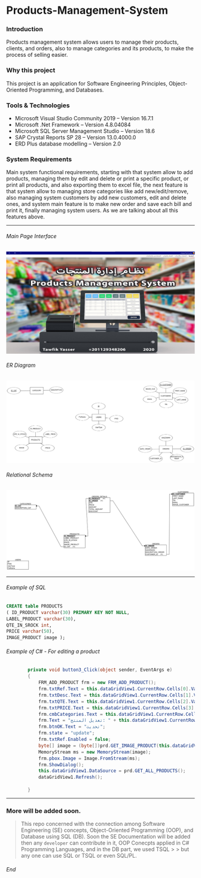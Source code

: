 # Products-Management-System

### Introduction

Products management system allows users to manage their products, clients, and orders, also to manage categories and its products, to make the process of selling easier.

### Why this project

This project is an application for Software Engineering Principles, Object-Oriented Programming, and Databases.

### Tools & Technologies

+ Microsoft Visual Studio Community 2019 – Version 16.7.1
+ Microsoft .Net Framework – Version 4.8.04084
+ Microsoft SQL Server Management Studio – Version 18.6
+ SAP Crystal Reports SP 28 – Version 13.0.4000.0
+ ERD Plus database modelling – Version 2.0

### System Requirements

Main system functional requirements, starting with that system allow to add products, managing them by edit and delete or print a specific product, or print all products, and also exporting them to excel file, the next feature is that system allow to managing store categories like add new/edit/remove, also managing system customers by add new customers, edit and delete ones, and system main feature is to make new order and save each bill and print it, finally managing system users. As we are talking about all this features above.

---

###### Main Page Interface
![alt text](https://github.com/TawfikYasser/Products-Management-System/blob/master/PMS_Screenshots/Main_page_interface.png?raw=true "Main Page")
###### ER Diagram
![alt text](https://github.com/TawfikYasser/Products-Management-System/blob/master/ER_Diagramv2.png?raw=true "ER Diagram")
###### Relational Schema
![alt text](https://github.com/TawfikYasser/Products-Management-System/blob/master/Relational_Schemav2.png?raw=true "Relational Schema")

---

###### Example of SQL

``` sql
CREATE table PRODUCTS
( ID_PRODUCT varchar(30) PRIMARY KEY NOT NULL,
LABEL_PRODUCT varchar(30),
QTE_IN_SROCK int,
PRICE varchar(50),
IMAGE_PRODUCT image );
```

###### Example of C# - For editing a product

``` c#
        private void button3_Click(object sender, EventArgs e)
        {
            FRM_ADD_PRODUCT frm = new FRM_ADD_PRODUCT();
            frm.txtRef.Text = this.dataGridView1.CurrentRow.Cells[0].Value.ToString();
            frm.txtDesc.Text = this.dataGridView1.CurrentRow.Cells[1].Value.ToString();
            frm.txtQTE.Text = this.dataGridView1.CurrentRow.Cells[2].Value.ToString();
            frm.txtPRICE.Text = this.dataGridView1.CurrentRow.Cells[3].Value.ToString();
            frm.cmbCategories.Text = this.dataGridView1.CurrentRow.Cells[4].Value.ToString();
            frm.Text = "تعديل المنتج: " + this.dataGridView1.CurrentRow.Cells[1].Value.ToString();
            frm.btnOK.Text = "تحديث";
            frm.state = "update";
            frm.txtRef.Enabled = false;
            byte[] image = (byte[])prd.GET_IMAGE_PRODUCT(this.dataGridView1.CurrentRow.Cells[0].Value.ToString()).Rows[0][0];
            MemoryStream ms = new MemoryStream(image);
            frm.pbox.Image = Image.FromStream(ms);
            frm.ShowDialog();
            this.dataGridView1.DataSource = prd.GET_ALL_PRODUCTS();
            dataGridView1.Refresh();

        }
```

---

### More will be added soon.

> This repo concerned with the connection among Software Engineering (SE) concepts, Object-Oriented Programming (OOP), and Database using SQL (DB).
> Soon the SE Documentation will be added then any `developer` can contribute in it, OOP Conecpts applied in C# Programming Languages, and in the DB part, we used TSQL > > but any one can use SQL or TSQL or even SQL/PL.

###### End
